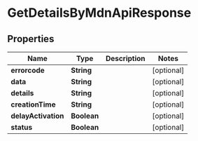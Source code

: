 

# GetDetailsByMdnApiResponse


## Properties

| Name | Type | Description | Notes |
|------------ | ------------- | ------------- | -------------|
|**errorcode** | **String** |  |  [optional] |
|**data** | **String** |  |  [optional] |
|**details** | **String** |  |  [optional] |
|**creationTime** | **String** |  |  [optional] |
|**delayActivation** | **Boolean** |  |  [optional] |
|**status** | **Boolean** |  |  [optional] |




